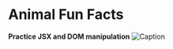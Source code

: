 # Animal Fun Facts
**Practice JSX and DOM manipulation**
![Caption](https://i.ibb.co/zsgGrqN/Screen-Shot-2022-07-08-at-8-17-53.png)
